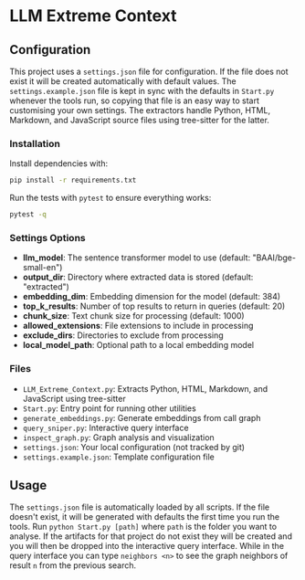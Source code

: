 # LLM Extreme Context

## Configuration

This project uses a `settings.json` file for configuration.
If the file does not exist it will be created automatically with default values.
The `settings.example.json` file is kept in sync with the defaults in `Start.py`
whenever the tools run, so copying that file is an easy way to start customising
your own settings. The extractors handle Python, HTML, Markdown, and JavaScript
source files using tree-sitter for the latter.

### Installation

Install dependencies with:

```bash
pip install -r requirements.txt
```

Run the tests with `pytest` to ensure everything works:

```bash
pytest -q
```

### Settings Options

- **llm_model**: The sentence transformer model to use (default: "BAAI/bge-small-en")
- **output_dir**: Directory where extracted data is stored (default: "extracted")
- **embedding_dim**: Embedding dimension for the model (default: 384)
- **top_k_results**: Number of top results to return in queries (default: 20)
- **chunk_size**: Text chunk size for processing (default: 1000)
- **allowed_extensions**: File extensions to include in processing
- **exclude_dirs**: Directories to exclude from processing
- **local_model_path**: Optional path to a local embedding model

### Files

 - `LLM_Extreme_Context.py`: Extracts Python, HTML, Markdown, and JavaScript using tree-sitter
- `Start.py`: Entry point for running other utilities
- `generate_embeddings.py`: Generate embeddings from call graph
- `query_sniper.py`: Interactive query interface
- `inspect_graph.py`: Graph analysis and visualization
- `settings.json`: Your local configuration (not tracked by git)
- `settings.example.json`: Template configuration file

## Usage

The `settings.json` file is automatically loaded by all scripts. If the file doesn't exist, it will be generated with defaults the first time you run the tools.
Run `python Start.py [path]` where `path` is the folder you want to analyse. If the artifacts for that project do not exist they will be created and you will then be dropped into the interactive query interface.
While in the query interface you can type `neighbors <n>` to see the graph neighbors of result `n` from the previous search.
